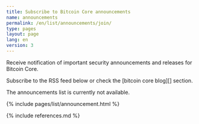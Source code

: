 ```yaml
---
title: Subscribe to Bitcoin Core announcements
name: announcements
permalink: /en/list/announcements/join/
type: pages
layout: page
lang: en
version: 3
---
```

Receive notification of important security announcements and releases for Bitcoin Core.

Subscribe to the RSS feed below or check the [bitcoin core blog][] section.

The announcements list is currently not available.

{% include pages/list/announcement.html %}

{% include references.md %}
